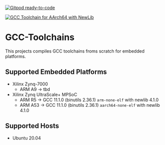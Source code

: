 [![Gitpod ready-to-code](https://img.shields.io/badge/Gitpod-ready--to--code-blue?logo=gitpod)](https://gitpod.io/#https://github.com/Paebbels/GCC-Toolchains)

[![GCC Toolchain for AArch64 with NewLib](https://github.com/Paebbels/GCC-Toolchains/actions/workflows/gcc.yaml/badge.svg)](https://github.com/Paebbels/GCC-Toolchains/actions/workflows/gcc.yaml)

# GCC-Toolchains

This projects compiles GCC toolchains froms scratch for embedded platforms.

## Supported Embedded Platforms
* Xilinx Zynq-7000
  * ARM A9 &rarr; tbd
* Xilinx Zynq UltraScale+ MPSoC
  * ARM R5 &rarr; GCC 11.1.0 (binutils 2.36.1) `arm-none-elf` with newlib 4.1.0
  * ARM A53 &rarr; GCC 11.1.0 (binutils 2.36.1) `aarch64-none-elf` with newlib 4.1.0

## Supported Hosts
* Ubuntu 20.04
